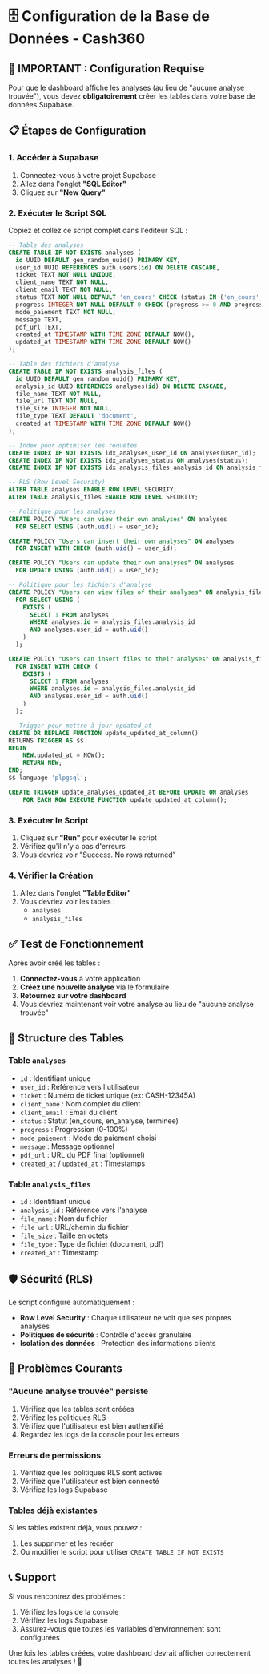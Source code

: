 # 🗄️ Configuration de la Base de Données - Cash360

## 🚨 **IMPORTANT : Configuration Requise**

Pour que le dashboard affiche les analyses (au lieu de "aucune analyse trouvée"), vous devez **obligatoirement** créer les tables dans votre base de données Supabase.

## 📋 Étapes de Configuration

### 1. **Accéder à Supabase**

1. Connectez-vous à votre projet Supabase
2. Allez dans l'onglet **"SQL Editor"**
3. Cliquez sur **"New Query"**

### 2. **Exécuter le Script SQL**

Copiez et collez ce script complet dans l'éditeur SQL :

```sql
-- Table des analyses
CREATE TABLE IF NOT EXISTS analyses (
  id UUID DEFAULT gen_random_uuid() PRIMARY KEY,
  user_id UUID REFERENCES auth.users(id) ON DELETE CASCADE,
  ticket TEXT NOT NULL UNIQUE,
  client_name TEXT NOT NULL,
  client_email TEXT NOT NULL,
  status TEXT NOT NULL DEFAULT 'en_cours' CHECK (status IN ('en_cours', 'en_analyse', 'terminee')),
  progress INTEGER NOT NULL DEFAULT 0 CHECK (progress >= 0 AND progress <= 100),
  mode_paiement TEXT NOT NULL,
  message TEXT,
  pdf_url TEXT,
  created_at TIMESTAMP WITH TIME ZONE DEFAULT NOW(),
  updated_at TIMESTAMP WITH TIME ZONE DEFAULT NOW()
);

-- Table des fichiers d'analyse
CREATE TABLE IF NOT EXISTS analysis_files (
  id UUID DEFAULT gen_random_uuid() PRIMARY KEY,
  analysis_id UUID REFERENCES analyses(id) ON DELETE CASCADE,
  file_name TEXT NOT NULL,
  file_url TEXT NOT NULL,
  file_size INTEGER NOT NULL,
  file_type TEXT DEFAULT 'document',
  created_at TIMESTAMP WITH TIME ZONE DEFAULT NOW()
);

-- Index pour optimiser les requêtes
CREATE INDEX IF NOT EXISTS idx_analyses_user_id ON analyses(user_id);
CREATE INDEX IF NOT EXISTS idx_analyses_status ON analyses(status);
CREATE INDEX IF NOT EXISTS idx_analysis_files_analysis_id ON analysis_files(analysis_id);

-- RLS (Row Level Security)
ALTER TABLE analyses ENABLE ROW LEVEL SECURITY;
ALTER TABLE analysis_files ENABLE ROW LEVEL SECURITY;

-- Politique pour les analyses
CREATE POLICY "Users can view their own analyses" ON analyses
  FOR SELECT USING (auth.uid() = user_id);

CREATE POLICY "Users can insert their own analyses" ON analyses
  FOR INSERT WITH CHECK (auth.uid() = user_id);

CREATE POLICY "Users can update their own analyses" ON analyses
  FOR UPDATE USING (auth.uid() = user_id);

-- Politique pour les fichiers d'analyse
CREATE POLICY "Users can view files of their analyses" ON analysis_files
  FOR SELECT USING (
    EXISTS (
      SELECT 1 FROM analyses 
      WHERE analyses.id = analysis_files.analysis_id 
      AND analyses.user_id = auth.uid()
    )
  );

CREATE POLICY "Users can insert files to their analyses" ON analysis_files
  FOR INSERT WITH CHECK (
    EXISTS (
      SELECT 1 FROM analyses 
      WHERE analyses.id = analysis_files.analysis_id 
      AND analyses.user_id = auth.uid()
    )
  );

-- Trigger pour mettre à jour updated_at
CREATE OR REPLACE FUNCTION update_updated_at_column()
RETURNS TRIGGER AS $$
BEGIN
    NEW.updated_at = NOW();
    RETURN NEW;
END;
$$ language 'plpgsql';

CREATE TRIGGER update_analyses_updated_at BEFORE UPDATE ON analyses
    FOR EACH ROW EXECUTE FUNCTION update_updated_at_column();
```

### 3. **Exécuter le Script**

1. Cliquez sur **"Run"** pour exécuter le script
2. Vérifiez qu'il n'y a pas d'erreurs
3. Vous devriez voir "Success. No rows returned"

### 4. **Vérifier la Création**

1. Allez dans l'onglet **"Table Editor"**
2. Vous devriez voir les tables :
   - `analyses`
   - `analysis_files`

## ✅ **Test de Fonctionnement**

Après avoir créé les tables :

1. **Connectez-vous** à votre application
2. **Créez une nouvelle analyse** via le formulaire
3. **Retournez sur votre dashboard**
4. Vous devriez maintenant voir votre analyse au lieu de "aucune analyse trouvée"

## 🔧 **Structure des Tables**

### **Table `analyses`**
- `id` : Identifiant unique
- `user_id` : Référence vers l'utilisateur
- `ticket` : Numéro de ticket unique (ex: CASH-12345A)
- `client_name` : Nom complet du client
- `client_email` : Email du client
- `status` : Statut (en_cours, en_analyse, terminee)
- `progress` : Progression (0-100%)
- `mode_paiement` : Mode de paiement choisi
- `message` : Message optionnel
- `pdf_url` : URL du PDF final (optionnel)
- `created_at` / `updated_at` : Timestamps

### **Table `analysis_files`**
- `id` : Identifiant unique
- `analysis_id` : Référence vers l'analyse
- `file_name` : Nom du fichier
- `file_url` : URL/chemin du fichier
- `file_size` : Taille en octets
- `file_type` : Type de fichier (document, pdf)
- `created_at` : Timestamp

## 🛡️ **Sécurité (RLS)**

Le script configure automatiquement :
- **Row Level Security** : Chaque utilisateur ne voit que ses propres analyses
- **Politiques de sécurité** : Contrôle d'accès granulaire
- **Isolation des données** : Protection des informations clients

## 🚨 **Problèmes Courants**

### **"Aucune analyse trouvée" persiste**
1. Vérifiez que les tables sont créées
2. Vérifiez les politiques RLS
3. Vérifiez que l'utilisateur est bien authentifié
4. Regardez les logs de la console pour les erreurs

### **Erreurs de permissions**
1. Vérifiez que les politiques RLS sont actives
2. Vérifiez que l'utilisateur est bien connecté
3. Vérifiez les logs Supabase

### **Tables déjà existantes**
Si les tables existent déjà, vous pouvez :
1. Les supprimer et les recréer
2. Ou modifier le script pour utiliser `CREATE TABLE IF NOT EXISTS`

## 📞 **Support**

Si vous rencontrez des problèmes :
1. Vérifiez les logs de la console
2. Vérifiez les logs Supabase
3. Assurez-vous que toutes les variables d'environnement sont configurées

Une fois les tables créées, votre dashboard devrait afficher correctement toutes les analyses ! 🎉
